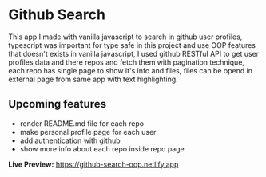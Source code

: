 # Github Search

This app I made with vanilla javascript to search in github user profiles, typescript was important for type safe in this project and use OOP features that doesn't exists in vanilla javascript, I used github RESTful API to get user profiles data and there repos and fetch them with pagination technique, each repo has single page to show it's info and files, files can be opend in external page from same app with text highlighting.

## Upcoming features

- render README.md file for each repo
- make personal profile page for each user
- add authentication with github
- show more info about each repo inside repo page

**Live Preview:** https://github-search-oop.netlify.app
